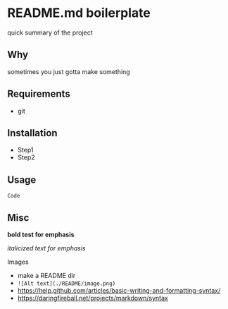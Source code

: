 # README.md boilerplate
quick summary of the project

## Why
sometimes you just gotta make something

## Requirements
- git

## Installation
- Step1
- Step2


## Usage
```
Code
```

## Misc
**bold test for emphasis**

*italicized text for emphasis*

Images
- make a README dir
- ```![Alt text](./README/image.png)```
- https://help.github.com/articles/basic-writing-and-formatting-syntax/
- https://daringfireball.net/projects/markdown/syntax
